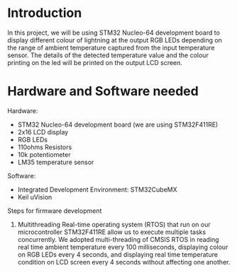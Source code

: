 # Introduction
In this project, we will be using STM32 Nucleo-64 development board to display different colour of lightning at the output RGB LEDs depending on the range of ambient temperature captured from the input temperature sensor. The details of the detected temperature value and the colour printing on the led will be printed on the output LCD screen. 
# Hardware and Software needed
Hardware:
- STM32 Nucleo-64 development board (we are using STM32F411RE)
- 2x16 LCD display
- RGB LEDs 
- 110ohms Resistors
- 10k potentiometer
- LM35 temperature sensor

Software:
- Integrated Development Environment: STM32CubeMX
- Keil uVision

Steps for firmware development
1. Multithreading 
Real-time operating system (RTOS) that run on our microcontroller STM32F411RE allow us to execute multiple tasks concurrently. We adopted multi-threading of CMSIS RTOS in reading real time ambient temperature every 100 milliseconds, displaying colour on RGB LEDs every 4 seconds, and displaying real time temperature condition on LCD screen every 4 seconds without affecting one another. 
